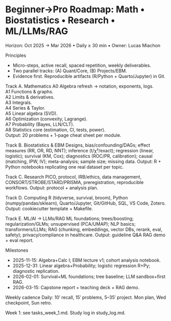 ﻿# Beginner→Pro Roadmap: Math • Biostatistics • Research • ML/LLMs/RAG
Horizon: Oct 2025 → Mar 2026 • Daily ≥ 30 min • Owner: Lucas Miachon

Principles
- Micro-steps, active recall, spaced repetition, weekly deliverables.
- Two parallel tracks: (A) Quant/Core, (B) Projects/EBM.
- Evidence first. Reproducible artifacts (R/Python + Quarto/Jupyter) in Git.

Track A. Mathematics
A0 Algebra refresh → notation, exponents, logs.  
A1 Functions & graphs.  
A2 Limits & derivatives.  
A3 Integrals.  
A4 Series & Taylor.  
A5 Linear algebra (SVD).  
A6 Optimization (convexity, Lagrange).  
A7 Probability (Bayes, LLN/CLT).  
A8 Statistics core (estimation, CI, tests, power).  
Output: 20 problems + 1-page cheat sheet per module.

Track B. Biostatistics & EBM
Designs, bias/confounding/DAGs; effect measures (RR, OR, RD, NNT);
inference (t/χ²/exact); regression (linear, logistic); survival (KM, Cox);
diagnostics (ROC/PR, calibration); causal (matching, IPW, IV);
meta-analysis; sample size; missing data.
Output: R + Python notebooks replicating one real dataset per topic.

Track C. Research
PICO, protocol, IRB/ethics, data management, CONSORT/STROBE/STARD/PRISMA,
preregistration, reproducible workflows. Output: protocol + analysis plan.

Track D. Computing
R (tidyverse, survival, broom), Python (numpy/pandas/sklearn), Quarto/Jupyter,
Git/GitHub, SQL, VS Code, Zotero. Output: cookiecutter template + Makefile.

Track E. ML/AI → LLMs/RAG
ML foundations; trees/boosting; regularization/GLMs; unsupervised (PCA/UMAP);
NLP basics; transformers/LLMs; RAG (chunking, embeddings, vector DBs, rerank, eval, safety);
privacy/compliance in healthcare. Output: guideline Q&A RAG demo + eval report.

Milestones
- 2025-11-15: Algebra+Calc I; EBM lecture v1; cohort analysis notebook.
- 2025-12-31: Linear algebra+Probability; logistic regression R+Py; diagnostic replication.
- 2026-02-01: Survival+ML foundations; tree baseline; LLM sandbox+first RAG.
- 2026-03-15: Capstone report + teaching deck + RAG demo.

Weekly cadence
Daily: 10′ recall, 15′ problems, 5–35′ project. Mon plan, Wed checkpoint, Sun retro.

Week 1: see tasks_week_1.md. Study log in study_log.md.
